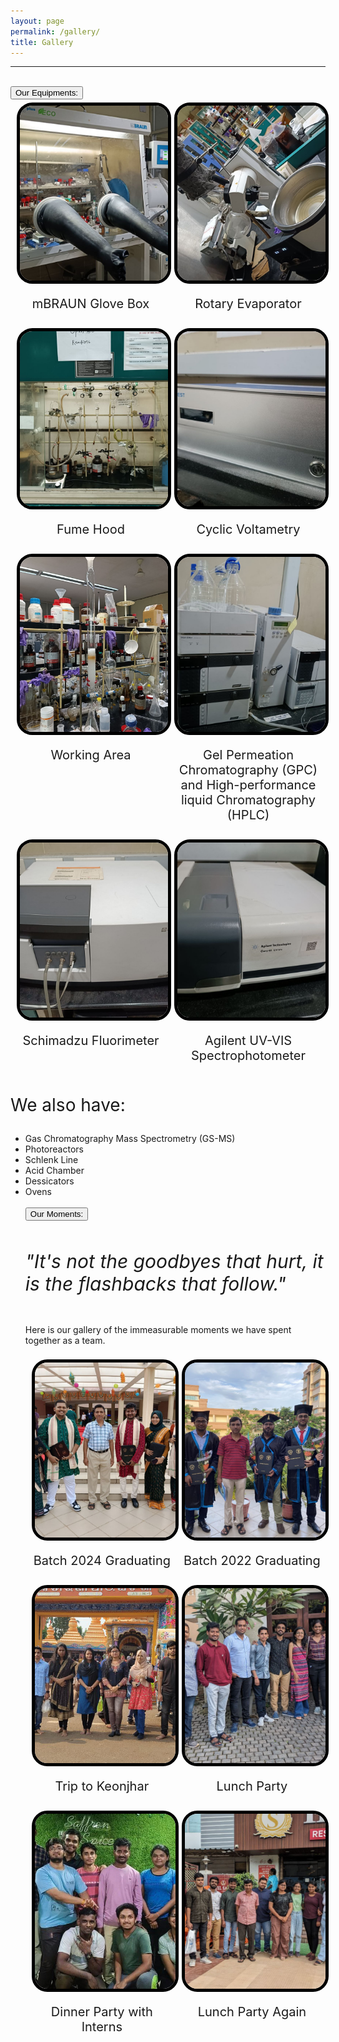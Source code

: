 ```yaml
---
layout: page
permalink: /gallery/
title: Gallery
---
```

<hr>
<style>
    .img_cont {
        display: flex;
        width: 100%;
        justify-content: space-between;
        flex-direction: row;
        margin: 0 10px 0 10px;
    }
    .img_item {
        width: 50%;
        align-items: center;
        padding: 5px 15px 5px 0px;
    }
    img {
        height: 280px;
        width: 100%;
        object-fit: cover;
        border-radius: 25px 25px 25px 25px;
        border: solid 5px black;
    }
    .item_data {
        width: 100%;
        font-size: 20px;
        text-align: center;
    }
    @media (max-width: 768px)
    {
    .img_cont {
        display: flex;
        width: 100%;
        justify-content: space-between;
        flex-direction: column;
    }
    .img_item {
        width: 100%;
        align-items: center;
        padding: 5px 15px 5px 0px;
        margin-bottom: 5px;
    }
    img {
        height: 200px;
        width: 100%;
        object-fit: cover;
        border-radius: 25px 25px 25px 25px;
        border: solid 5px black;
    }
    .item_data {
        width: 100%;
        font-size: 16px;
        text-align: center;  
    }
    }
</style>

<br>
<button class="heading">Our Equipments:</button>

<div class="img_cont">
    <div class="img_item">
    <img src="/images/glovebox.jpg">
    <br>
    <br>
    <div class="item_data">mBRAUN Glove Box</div>
    </div>
    <div class="img_item">
    <img src="/images/rota.jpg">
    <br>
    <br>
    <div class="item_data">Rotary Evaporator</div>
    </div>
</div>

<br>
<div class="img_cont">
    <div class="img_item">
    <img src="/images/fume1.jpg">
    <br>
    <br>
    <div class="item_data">Fume Hood</div>
    </div>
    <div class="img_item">
    <img src="/images/cvm.jpg">
    <br>
    <br>
    <div class="item_data">Cyclic Voltametry</div>
    </div>
</div>

<br>
<div class="img_cont">
    <div class="img_item">
    <img src="/images/working.jpg">
    <br>
    <br>
    <div class="item_data">Working Area</div>
    </div>
    <div class="img_item">
    <img src="/images/glc.jpg">
    <br>
    <br>
    <div class="item_data">Gel Permeation Chromatography (GPC) and High-performance liquid Chromatography (HPLC)</div>
    </div>
</div>


<br>
<div class="img_cont">
    <div class="img_item">
    <img src="/images/fluori.jpg">
    <br>
    <br>
    <div class="item_data">Schimadzu Fluorimeter</div>
    </div>
    <div class="img_item">
    <img src="/images/uv_vis.jpg">
    <br>
    <br>
    <div class="item_data">Agilent UV-VIS Spectrophotometer</div>
    </div>
</div>

<br>
<p style="font-size: 28px;">We also have:
<ul>
<li>Gas Chromatography Mass Spectrometry (GS-MS) </li>
<li>Photoreactors</li>
<li>Schlenk Line</li>
<li>Acid Chamber</li>
<li>Dessicators</li>
<li>Ovens</li>

<br>
<button class="heading">Our Moments:</button>
<br>
<br>
<p style="font-style: italic; font-size: 30px;">"It's not the goodbyes that hurt, it is the flashbacks that follow."</p>
<br>
Here is our gallery of the immeasurable moments we have spent together as a team.

<br>
<br>
<div class="img_cont">
    <div class="img_item">
    <img src="/images/grad.jpg">
    <br>
    <br>
    <div class="item_data">Batch 2024 Graduating</div>
    </div>
    <div class="img_item">
    <img src="/images/grad2022.jpg">
    <br>
    <br>
    <div class="item_data">Batch 2022 Graduating</div>
    </div>
</div>

<br>
<div class="img_cont">
    <div class="img_item">
    <img src="/images/keon.jpg" style="object-fit: cover;">
    <br>
    <br>
    <div class="item_data">Trip to Keonjhar</div>
    </div>
    <div class="img_item">
    <img src="/images/lunchparty.jpg">
    <br>
    <br>
    <div class="item_data">Lunch Party</div>
    </div>
</div>

<br>
<div class="img_cont">
    <div class="img_item">
    <img src="/images/talent.jpg" style="object-fit: cover;">
    <br>
    <br>
    <div class="item_data">Dinner Party with Interns</div>
    </div>
    <div class="img_item">
    <img src="/images/lunch.jpg">
    <br>
    <br>
    <div class="item_data">Lunch Party Again</div>
    </div>
</div>









